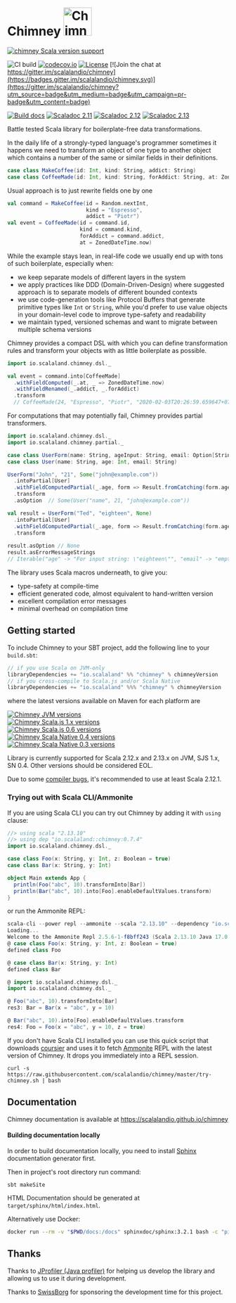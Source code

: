 # Chimney <img src="chimney.png" alt="Chimney logo" width="64" />

[![chimney Scala version support](https://index.scala-lang.org/scalalandio/chimney/chimney/latest.svg)](https://index.scala-lang.org/scalalandio/chimney/chimney)

![CI build](https://github.com/scalalandio/chimney/workflows/CI%20build/badge.svg)
[![codecov.io](http://codecov.io/github/scalalandio/chimney/coverage.svg?branch=master)](http://codecov.io/github/scalalandio/chimney?branch=master)
[![License](http://img.shields.io/:license-Apache%202-green.svg)](http://www.apache.org/licenses/LICENSE-2.0.txt) [![Join the chat at https://gitter.im/scalalandio/chimney](https://badges.gitter.im/scalalandio/chimney.svg)](https://gitter.im/scalalandio/chimney?utm_source=badge&utm_medium=badge&utm_campaign=pr-badge&utm_content=badge)

[![Build docs](https://github.com/scalalandio/chimney/workflows/Build%20docs/badge.svg)](https://scalalandio.github.io/chimney/)
[![Scaladoc 2.11](https://javadoc.io/badge2/io.scalaland/chimney_2.11/scaladoc%202.11.svg)](https://javadoc.io/doc/io.scalaland/chimney_2.11)
[![Scaladoc 2.12](https://javadoc.io/badge2/io.scalaland/chimney_2.12/scaladoc%202.12.svg)](https://javadoc.io/doc/io.scalaland/chimney_2.12)
[![Scaladoc 2.13](https://javadoc.io/badge2/io.scalaland/chimney_2.13/scaladoc%202.13.svg)](https://javadoc.io/doc/io.scalaland/chimney_2.13)

Battle tested Scala library for boilerplate-free data transformations.

In the daily life of a strongly-typed language's programmer sometimes it
happens we need to transform an object of one type to another object which
contains a number of the same or similar fields in their definitions.

```scala
case class MakeCoffee(id: Int, kind: String, addict: String)
case class CoffeeMade(id: Int, kind: String, forAddict: String, at: ZonedDateTime)
```
Usual approach is to just rewrite fields one by one
```scala
val command = MakeCoffee(id = Random.nextInt,
                         kind = "Espresso",
                         addict = "Piotr")
val event = CoffeeMade(id = command.id,
                       kind = command.kind,
                       forAddict = command.addict,
                       at = ZonedDateTime.now)
```

While the example stays lean, in real-life code we usually end up with tons
of such boilerplate, especially when:

- we keep separate models of different layers in the system
- we apply practices like DDD (Domain-Driven-Design) where suggested
  approach is to separate models of different bounded contexts
- we use code-generation tools like Protocol Buffers that generate primitive
  types like `Int` or `String`, while you'd prefer to use value objects in your
  domain-level code to improve type-safety and readability
- we maintain typed, versioned schemas and want to migrate between multiple schema versions

Chimney provides a compact DSL with which you can define transformation
rules and transform your objects with as little boilerplate as possible.

```scala
import io.scalaland.chimney.dsl._

val event = command.into[CoffeeMade]
  .withFieldComputed(_.at, _ => ZonedDateTime.now)
  .withFieldRenamed(_.addict, _.forAddict)
  .transform
  // CoffeeMade(24, "Espresso", "Piotr", "2020-02-03T20:26:59.659647+07:00[Europe/Warsaw]")
```

For computations that may potentially fail, Chimney provides partial transformers.

```scala
import io.scalaland.chimney.dsl._
import io.scalaland.chimney.partial._

case class UserForm(name: String, ageInput: String, email: Option[String])
case class User(name: String, age: Int, email: String)

UserForm("John", "21", Some("john@example.com"))
  .intoPartial[User]
  .withFieldComputedPartial(_.age, form => Result.fromCatching(form.ageInput.toInt))
  .transform
  .asOption  // Some(User("name", 21, "john@example.com"))

val result = UserForm("Ted", "eighteen", None)
  .intoPartial[User]
  .withFieldComputedPartial(_.age, form => Result.fromCatching(form.ageInput.toInt))
  .transform
  
result.asOption // None
result.asErrorMessageStrings 
// Iterable("age" -> "For input string: \"eighteen\"", "email" -> "empty value")
```

The library uses Scala macros underneath, to give you:
- type-safety at compile-time
- efficient generated code, almost equivalent to hand-written version
- excellent compilation error messages
- minimal overhead on compilation time

## Getting started

To include Chimney to your SBT project, add the following line to your `build.sbt`:

```scala
// if you use Scala on JVM-only
libraryDependencies += "io.scalaland" %% "chimney" % chimneyVersion
// if you cross-compile to Scala.js and/or Scala Native
libraryDependencies += "io.scalaland" %%% "chimney" % chimneyVersion
```

where the latest versions available on Maven for each platform are

[![Chimney JVM versions](https://index.scala-lang.org/scalalandio/chimney/chimney/latest-by-scala-version.svg?platform=jvm)](https://search.maven.org/artifact/io.scalaland/chimney_2.13) <br>
[![Chimney Scala.js 1.x versions](https://index.scala-lang.org/scalalandio/chimney/chimney/latest-by-scala-version.svg?platform=sjs1)](https://search.maven.org/artifact/io.scalaland/chimney_sjs1_2.13) <br>
[![Chimney Scala.js 0.6 versions](https://index.scala-lang.org/scalalandio/chimney/chimney/latest-by-scala-version.svg?platform=sjs0.6)](https://search.maven.org/artifact/io.scalaland/chimney_sjs0.6_2.13) <br>
[![Chimney Scala Native 0.4 versions](https://index.scala-lang.org/scalalandio/chimney/chimney/latest-by-scala-version.svg?platform=native0.4)](https://search.maven.org/artifact/io.scalaland/chimney_native0.4_2.13) <br>
[![Chimney Scala Native 0.3 versions](https://index.scala-lang.org/scalalandio/chimney/chimney/latest-by-scala-version.svg?platform=native0.3)](https://search.maven.org/artifact/io.scalaland/chimney_native0.3_2.11) <br>

Library is currently supported for Scala 2.12.x and 2.13.x on JVM, SJS 1.x, SN 0.4. Other versions should be considered EOL.

Due to some [compiler bugs](https://issues.scala-lang.org/browse/SI-7046),
it's recommended to use at least Scala 2.12.1.

### Trying out with Scala CLI/Ammonite

If you are using Scala CLI you can try out Chimney by adding it with `using` clause:
```scala
//> using scala "2.13.10"
//> using dep "io.scalaland::chimney:0.7.4"
import io.scalaland.chimney.dsl._

case class Foo(x: String, y: Int, z: Boolean = true)
case class Bar(x: String, y: Int)

object Main extends App {
  println(Foo("abc", 10).transformInto[Bar])
  println(Bar("abc", 10).into[Foo].enableDefaultValues.transform)
}
```

or run the Ammonite REPL:

```scala
scala-cli --power repl --ammonite --scala "2.13.10" --dependency "io.scalaland::chimney:0.7.4"
Loading...
Welcome to the Ammonite Repl 2.5.6-1-f8bff243 (Scala 2.13.10 Java 17.0.1)
@ case class Foo(x: String, y: Int, z: Boolean = true)
defined class Foo

@ case class Bar(x: String, y: Int)
defined class Bar

@ import io.scalaland.chimney.dsl._
import io.scalaland.chimney.dsl._

@ Foo("abc", 10).transformInto[Bar]
res3: Bar = Bar(x = "abc", y = 10)

@ Bar("abc", 10).into[Foo].enableDefaultValues.transform
res4: Foo = Foo(x = "abc", y = 10, z = true)
```

If you don't have Scala CLI installed you can use this quick script that downloads
[coursier](https://github.com/alexarchambault/coursier) and uses it to fetch
[Ammonite](https://github.com/lihaoyi/Ammonite) REPL with the latest version
of Chimney. It drops you immediately into a REPL session.

```
curl -s https://raw.githubusercontent.com/scalalandio/chimney/master/try-chimney.sh | bash
```

## Documentation

Chimney documentation is available at https://scalalandio.github.io/chimney

#### Building documentation locally

In order to build documentation locally, you need to install
[Sphinx](https://www.sphinx-doc.org) documentation generator first.

Then in project's root directory run command:

```
sbt makeSite
```

HTML Documentation should be generated at `target/sphinx/html/index.html`.

Alternatively use Docker:

```bash
docker run --rm -v "$PWD/docs:/docs" sphinxdoc/sphinx:3.2.1 bash -c "pip install sphinx-rtd-theme && make html"
```

## Thanks

Thanks to [JProfiler (Java profiler)](https://www.ej-technologies.com/products/jprofiler/overview.html)
for helping us develop the library and allowing us to use it during development.

Thanks to [SwissBorg](https://swissborg.com) for sponsoring the development time for this project.
